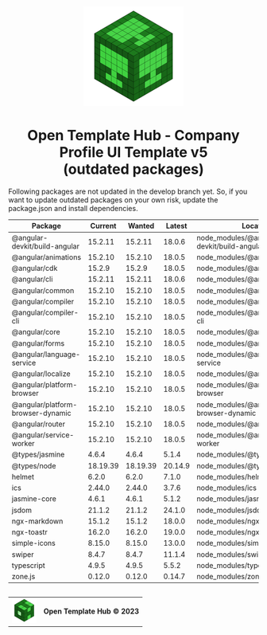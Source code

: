 <p align="center">
  <a href="https://opentemplatehub.com">
    <img src="https://raw.githubusercontent.com/open-template-hub/open-template-hub.github.io/master/assets/logo/ui/web-ui-logo.png" alt="Logo" width=200>
  </a>
</p>


<h1 align="center">
Open Template Hub - Company Profile UI Template v5
  <br/>
(outdated packages)
</h1>

Following packages are not updated in the develop branch yet. So, if you want to update outdated packages on your own risk, update the package.json and install dependencies.

| Package | Current | Wanted | Latest | Location |
| --- | --- | --- | --- | --- |
| @angular-devkit/build-angular | 15.2.11 | 15.2.11 | 18.0.6 | node_modules/@angular-devkit/build-angular |
| @angular/animations | 15.2.10 | 15.2.10 | 18.0.5 | node_modules/@angular/animations |
| @angular/cdk | 15.2.9 | 15.2.9 | 18.0.5 | node_modules/@angular/cdk |
| @angular/cli | 15.2.11 | 15.2.11 | 18.0.6 | node_modules/@angular/cli |
| @angular/common | 15.2.10 | 15.2.10 | 18.0.5 | node_modules/@angular/common |
| @angular/compiler | 15.2.10 | 15.2.10 | 18.0.5 | node_modules/@angular/compiler |
| @angular/compiler-cli | 15.2.10 | 15.2.10 | 18.0.5 | node_modules/@angular/compiler-cli |
| @angular/core | 15.2.10 | 15.2.10 | 18.0.5 | node_modules/@angular/core |
| @angular/forms | 15.2.10 | 15.2.10 | 18.0.5 | node_modules/@angular/forms |
| @angular/language-service | 15.2.10 | 15.2.10 | 18.0.5 | node_modules/@angular/language-service |
| @angular/localize | 15.2.10 | 15.2.10 | 18.0.5 | node_modules/@angular/localize |
| @angular/platform-browser | 15.2.10 | 15.2.10 | 18.0.5 | node_modules/@angular/platform-browser |
| @angular/platform-browser-dynamic | 15.2.10 | 15.2.10 | 18.0.5 | node_modules/@angular/platform-browser-dynamic |
| @angular/router | 15.2.10 | 15.2.10 | 18.0.5 | node_modules/@angular/router |
| @angular/service-worker | 15.2.10 | 15.2.10 | 18.0.5 | node_modules/@angular/service-worker |
| @types/jasmine | 4.6.4 | 4.6.4 | 5.1.4 | node_modules/@types/jasmine |
| @types/node | 18.19.39 | 18.19.39 | 20.14.9 | node_modules/@types/node |
| helmet | 6.2.0 | 6.2.0 | 7.1.0 | node_modules/helmet |
| ics | 2.44.0 | 2.44.0 | 3.7.6 | node_modules/ics |
| jasmine-core | 4.6.1 | 4.6.1 | 5.1.2 | node_modules/jasmine-core |
| jsdom | 21.1.2 | 21.1.2 | 24.1.0 | node_modules/jsdom |
| ngx-markdown | 15.1.2 | 15.1.2 | 18.0.0 | node_modules/ngx-markdown |
| ngx-toastr | 16.2.0 | 16.2.0 | 19.0.0 | node_modules/ngx-toastr |
| simple-icons | 8.15.0 | 8.15.0 | 13.0.0 | node_modules/simple-icons |
| swiper | 8.4.7 | 8.4.7 | 11.1.4 | node_modules/swiper |
| typescript | 4.9.5 | 4.9.5 | 5.5.2 | node_modules/typescript |
| zone.js | 0.12.0 | 0.12.0 | 0.14.7 | node_modules/zone.js |

<table align="right"><tr><td><a href="https://opentemplatehub.com"><img src="https://raw.githubusercontent.com/open-template-hub/open-template-hub.github.io/master/assets/logo/brand-logo.png" width="50px" alt="oth"/></a></td><td><b>Open Template Hub © 2023</b></td></tr></table>

